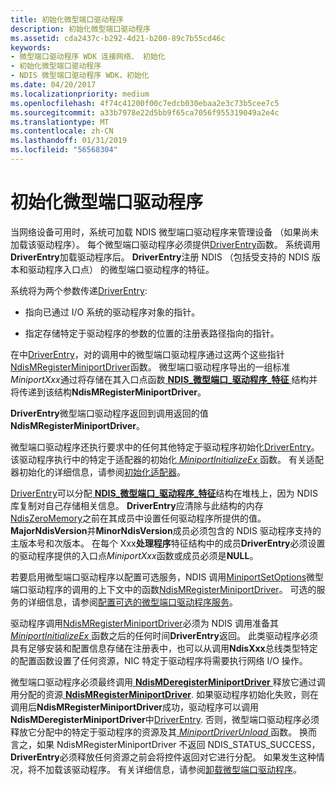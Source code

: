 ```yaml
---
title: 初始化微型端口驱动程序
description: 初始化微型端口驱动程序
ms.assetid: cda2437c-b292-4d21-b200-89c7b55cd46c
keywords:
- 微型端口驱动程序 WDK 连接网络、 初始化
- 初始化微型端口驱动程序
- NDIS 微型端口驱动程序 WDK，初始化
ms.date: 04/20/2017
ms.localizationpriority: medium
ms.openlocfilehash: 4f74c41200f00c7edcb030ebaa2e3c73b5cee7c5
ms.sourcegitcommit: a33b7978e22d5bb9f65ca7056f955319049a2e4c
ms.translationtype: MT
ms.contentlocale: zh-CN
ms.lasthandoff: 01/31/2019
ms.locfileid: "56568304"
---
```

# <a name="initializing-a-miniport-driver"></a>初始化微型端口驱动程序



当网络设备可用时，系统可加载 NDIS 微型端口驱动程序来管理设备 （如果尚未加载该驱动程序）。 每个微型端口驱动程序必须提供[DriverEntry](https://msdn.microsoft.com/library/windows/hardware/ff544113)函数。 系统调用**DriverEntry**加载驱动程序后。 **DriverEntry**注册 NDIS （包括受支持的 NDIS 版本和驱动程序入口点） 的微型端口驱动程序的特征。

系统将为两个参数传递[DriverEntry](https://msdn.microsoft.com/library/windows/hardware/ff544113):

-   指向已通过 I/O 系统的驱动程序对象的指针。

-   指定存储特定于驱动程序的参数的位置的注册表路径指向的指针。

在中[DriverEntry](https://msdn.microsoft.com/library/windows/hardware/ff544113)，对的调用中的微型端口驱动程序通过这两个这些指针[NdisMRegisterMiniportDriver](https://msdn.microsoft.com/library/windows/hardware/ff563654)函数。 微型端口驱动程序导出的一组标准*MiniportXxx*通过将存储在其入口点函数[ **NDIS\_微型端口\_驱动程序\_特征** ](https://msdn.microsoft.com/library/windows/hardware/ff565958)结构并将传递到该结构**NdisMRegisterMiniportDriver**。 

**DriverEntry**微型端口驱动程序返回到调用返回的值**NdisMRegisterMiniportDriver**。

微型端口驱动程序还执行要求中的任何其他特定于驱动程序初始化[DriverEntry](https://msdn.microsoft.com/library/windows/hardware/ff544113)。 该驱动程序执行中的特定于适配器的初始化[ *MiniportInitializeEx* ](https://msdn.microsoft.com/library/windows/hardware/ff559389)函数。 有关适配器初始化的详细信息，请参阅[初始化适配器](initializing-a-miniport-adapter.md)。

[DriverEntry](https://msdn.microsoft.com/library/windows/hardware/ff544113)可以分配[ **NDIS\_微型端口\_驱动程序\_特征**](https://msdn.microsoft.com/library/windows/hardware/ff565958)结构在堆栈上，因为 NDIS 库复制对自己存储相关信息。 **DriverEntry**应清除与此结构的内存[NdisZeroMemory](https://msdn.microsoft.com/library/windows/hardware/ff564698)之前在其成员中设置任何驱动程序所提供的值。 **MajorNdisVersion**并**MinorNdisVersion**成员必须包含的 NDIS 驱动程序支持的主版本号和次版本。 在每个 Xxx**处理程序**特征结构中的成员**DriverEntry**必须设置的驱动程序提供的入口点*MiniportXxx*函数或成员必须是**NULL**。

若要启用微型端口驱动程序以配置可选服务，NDIS 调用[MiniportSetOptions](https://msdn.microsoft.com/library/windows/hardware/ff559443)微型端口驱动程序的调用的上下文中的函数[NdisMRegisterMiniportDriver](https://msdn.microsoft.com/library/windows/hardware/ff563654)。 可选的服务的详细信息，请参阅[配置可选的微型端口驱动程序服务](configuring-optional-miniport-driver-services.md)。

驱动程序调用[NdisMRegisterMiniportDriver](https://msdn.microsoft.com/library/windows/hardware/ff563654)必须为 NDIS 调用准备其[ *MiniportInitializeEx* ](https://msdn.microsoft.com/library/windows/hardware/ff559389)函数之后的任何时间**DriverEntry**返回。 此类驱动程序必须具有足够安装和配置信息存储在注册表中，也可以从调用**NdisXxx**总线类型特定的配置函数设置了任何资源，NIC 特定于驱动程序将需要执行网络 I/O 操作。

微型端口驱动程序必须最终调用[ **NdisMDeregisterMiniportDriver** ](https://msdn.microsoft.com/library/windows/hardware/ff563578)释放它通过调用分配的资源[ **NdisMRegisterMiniportDriver**](https://msdn.microsoft.com/library/windows/hardware/ff563654). 如果驱动程序初始化失败，则在调用后**NdisMRegisterMiniportDriver**成功，驱动程序可以调用**NdisMDeregisterMiniportDriver**中[DriverEntry](https://msdn.microsoft.com/library/windows/hardware/ff544113). 否则，微型端口驱动程序必须释放它分配中的特定于驱动程序的资源及其[ *MiniportDriverUnload* ](https://msdn.microsoft.com/library/windows/hardware/ff559378)函数。 换而言之，如果 NdisMRegisterMiniportDriver 不返回 NDIS_STATUS_SUCCESS， **DriverEntry**必须释放任何资源之前会将控件返回对它进行分配。 如果发生这种情况，将不加载该驱动程序。 有关详细信息，请参阅[卸载微型端口驱动程序](unloading-a-miniport-driver.md)。

 

 





